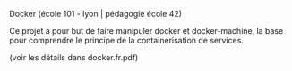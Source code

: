 Docker (école 101 - lyon | pédagogie école 42)

Ce projet a pour but de faire manipuler docker et docker-machine, la base pour comprendre le principe de la containerisation de services.

(voir les détails dans docker.fr.pdf)
